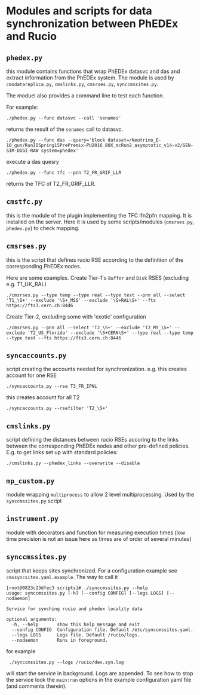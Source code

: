 # Modules and scripts for data synchronization between PhEDEx and Rucio

## `phedex.py`

this module contains functions that wrap PhEDEx datasvc and das and extract information
from the PhEDEx system. The module is used by `cmsdatareplica.py`, `cmslinks.py`, `cmsrses.py`,
`synccmssites.py`.

The moduel also provides a command line to test each function.

For example:
```
./phedex.py --func datasvc --call 'senames'
```

returns the result of the `senames` call to datasvc.

```
./phedex.py --func das --query='block dataset=/Neutrino_E-10_gun/RunIISpring15PrePremix-PU2016_80X_mcRun2_asymptotic_v14-v2/GEN-SIM-DIGI-RAW system=phedex'
```

execute a das quesry

```
./phedex.py --func tfc --pnn T2_FR_GRIF_LLR
```

returns the TFC of T2_FR_GRIF_LLR.

## `cmstfc.py`

this is the module of the plugin implementing the TFC lfn2pfn mapping. It is installed on the server.
Here it is used by some scripts/modules (`cmsrses.py`, `phedex.py`) to check mapping.

## `cmsrses.py`

this is the script that defines rucio RSE according to the definition of the corresponding PhEDEx nodes.

Here are some examples. Create Tier-1's `Buffer` and `Disk` RSES (excluding e.g. T1_UK_RAL)

```
./cmsrses.py --type temp --type real --type test --pnn all --select 'T1_\S+' --exclude '\S+_MSS' --exclude '\S+RAL\S+' --fts https://fts3.cern.ch:8446
```	

Create Tier-2, excluding some with 'exotic' configuration

```
./cmsrses.py --pnn all --select 'T2_\S+' --exclude 'T2_MY_\S+' --exclude 'T2_US_Florida' --exclude '\S+CERN\S+' --type real --type temp --type test --fts https://fts3.cern.ch:8446
```

## `syncaccounts.py`

script creating the accounts needed for synchronization.
e.g. this creates account for one RSE
```
./syncaccounts.py --rse T3_FR_IPNL
```

this creates account for all T2
```
./syncaccounts.py --rsefilter 'T2_\S+'
```

## `cmslinks.py`

script defining the distances between rucio RSEs accoring to the links between the corresponding
PhEDEx nodes and other pre-defined policies.
E.g. to get links set up with standard policies:

```
./cmslinks.py --phedex_links --overwrite --disable
```

## `mp_custom.py`

module wrapping `multiprocess` to allow 2 level multiprocessing. Used by the `synccmssites.py` script

## `instrument.py`

module with decorators and function for measuring execution times (low time precision is not an issue here
as times are of order of several minutes)

## `synccmssites.py`

script that keeps sites synchronized. For a configuration example see `cmssyncsites.yaml.example`. 
The way to call it 
```
[root@0823c23dfec3 scripts]# ./synccmssites.py --help
usage: synccmssites.py [-h] [--config CONFIG] [--logs LOGS] [--nodaemon]

Service for synching rucio and phedex locality data

optional arguments:
  -h, --help       show this help message and exit
  --config CONFIG  Configuration file. Default /etc/synccmssites.yaml.
  --logs LOGS      Logs file. Default /rucio/logs.
  --nodaemon       Runs in foreground.
```

for example 

```
 ./synccmssites.py --logs /rucio/dev.syn.log
``` 

will start the service in background. Logs are appended.
To see how to stop the service look the `main:run` options in the example configuration yaml file (and comments therein).
